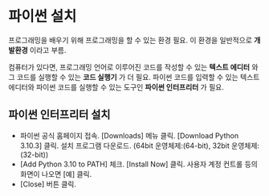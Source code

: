 # 파이썬 설치
프로그래밍을 배우기 위해 프로그래밍을 할 수 있는 환경 필요. 이 환경을 일반적으로 **개발환경** 이라고 부름.  
  
컴퓨터가 있다면, 프로그래밍 언어로 이루어진 코드를 작성할 수 있는 **텍스트 에디터** 와 그 코드를 실행할 수 있는 **코드 실행기** 가 더 필요. 파이썬 코드를 입력할 수 있는 텍스트 에디터와 파이썬 코드를 실행할 수 있는 도구인 **파이썬 인터프리터** 가 필요.

## 파이썬 인터프리터 설치
* 파이썬 공식 홈페이지 접속. [Downloads] 메뉴 클릭. [Download Python 3.10.3] 클릭. 설치 프로그램 다운로드. (64bit 운영체제:(64-bit), 32bit 운영체제:(32-bit))
* [Add Python 3.10 to PATH] 체크. [Install Now] 클릭. 사용자 계정 컨트롤 등의 화면이 나오면 [예] 클릭.
* [Close] 버튼 클릭.

